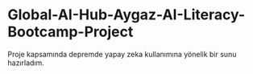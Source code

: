 # Global-AI-Hub-Aygaz-AI-Literacy-Bootcamp-Project
Proje kapsamında depremde yapay zeka kullanımına yönelik bir sunu hazırladım.
